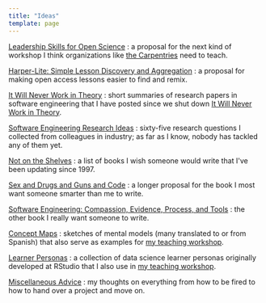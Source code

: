 ```yaml
---
title: "Ideas"
template: page
---
```


[Leadership Skills for Open Science](./leadership/)
:   a proposal for the next kind of workshop
    I think organizations like [the Carpentries][carpentries] need to teach.

[Harper-Lite: Simple Lesson Discovery and Aggregation](./harper/)
:   a proposal for making open access lessons easier to find and remix.

[It Will Never Work in Theory](./nwit/)
:   short summaries of research papers in software engineering
    that I have posted since we shut down [It Will Never Work in Theory][nwit].

[Software Engineering Research Ideas](./research/)
:   sixty-five research questions I collected from colleagues in industry;
    as far as I know, nobody has tackled any of them yet.

[Not on the Shelves](./not-on-the-shelves/)
:   a list of books I wish someone would write that I've been updating since 1997.

[Sex and Drugs and Guns and Code](./sdgc/)
:   a longer proposal for the book I most want someone smarter than me to write.

[Software Engineering: Compassion, Evidence, Process, and Tools](./secept/)
:   the other book I really want someone to write.

[Concept Maps](./concept-maps/)
:   sketches of mental models (many translated to or from Spanish)
    that also serve as examples for [my teaching workshop][t3].

[Learner Personas](./learner-personas/)
:   a collection of data science learner personas originally developed at RStudio
    that I also use in [my teaching workshop][t3].

[Miscellaneous Advice](./advice/)
:   my thoughts on everything from how to be fired
    to how to hand over a project and move on.

[carpentries]: https://carpentries.org/
[nwit]: https://neverworkintheory.org/
[t3]: @root/t3/
